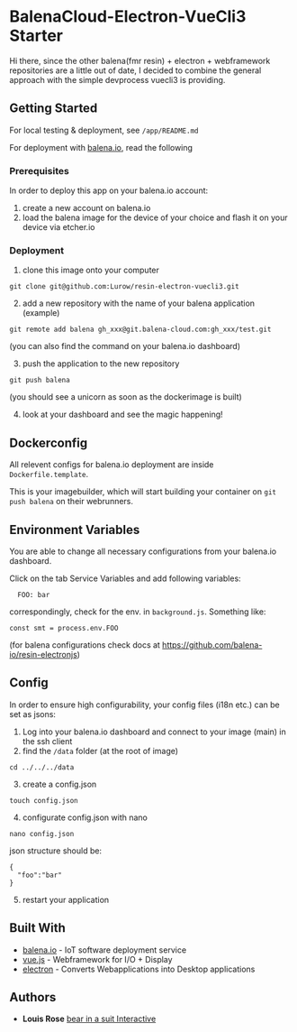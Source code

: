 # BalenaCloud-Electron-VueCli3 Starter

Hi there, since the other balena(fmr resin) + electron + webframework repositories are a little out of date,
I decided to combine the general approach with the simple devprocess vuecli3 is providing.

## Getting Started

For local testing & deployment, see `/app/README.md`

For deployment with [balena.io](https://balena.io), read the following

### Prerequisites

In order to deploy this app on your balena.io account:

1. create a new account on balena.io
2. load the balena image for the device of your choice and flash it on your device via etcher.io

### Deployment

1. clone this image onto your computer

```
git clone git@github.com:Lurow/resin-electron-vuecli3.git
```

2. add a new repository with the name of your balena application (example)

```
git remote add balena gh_xxx@git.balena-cloud.com:gh_xxx/test.git
```

(you can also find the command on your balena.io dashboard)

3. push the application to the new repository

```
git push balena
```

(you should see a unicorn as soon as the dockerimage is built)

4. look at your dashboard and see the magic happening!

## Dockerconfig

All relevent configs for balena.io deployment are inside `Dockerfile.template`.

This is your imagebuilder, which will start building your container on `git push balena` on their webrunners.

## Environment Variables

You are able to change all necessary configurations from your balena.io dashboard.

Click on the tab Service Variables and add following variables:

```
  FOO: bar
```

correspondingly, check for the env. in `background.js`.
Something like:

```
const smt = process.env.FOO
```

(for balena configurations check docs at https://github.com/balena-io/resin-electronjs)

## Config

In order to ensure high configurability, your config files (i18n etc.) can be set as jsons:

1. Log into your balena.io dashboard and connect to your image (main) in the ssh client
2. find the `/data` folder (at the root of image)

```
cd ../../../data
```

3. create a config.json

```
touch config.json
```

4. configurate config.json with nano

```
nano config.json
```

json structure should be:

```
{
  "foo":"bar"
}
```

5. restart your application

## Built With

- [balena.io](http://www.balena.io) - IoT software deployment service
- [vue.js](https://vuejs.org) - Webframework for I/O + Display
- [electron](https://electronjs.org) - Converts Webapplications into Desktop applications

## Authors

- **Louis Rose** [bear in a suit Interactive](https://bearinasuit.de)
